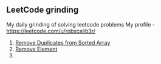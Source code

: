 ## LeetCode grinding
My daily grinding of solving leetcode problems
My profile - https://leetcode.com/u/robxcalib3r/
1. [Remove Duplicates from Sorted Array](https://leetcode.com/submissions/detail/1333761111/)
2. [Remove Element](https://leetcode.com/submissions/detail/1333777066/)
3.  
